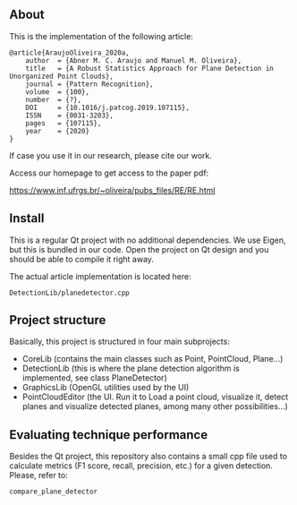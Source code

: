 ## About

This is the implementation of the following article:

```
@article{AraujoOliveira_2020a,
    author  = {Abner M. C. Araujo and Manuel M. Oliveira},
    title   = {A Robust Statistics Approach for Plane Detection in Unorganized Point Clouds},
    journal = {Pattern Recognition},
    volume  = {100},
    number  = {?},
    DOI     = {10.1016/j.patcog.2019.107115},
    ISSN    = {0031-3203},
    pages   = {107115},
    year    = {2020}
}
```

If case you use it in our research, please cite our work.

Access our homepage to get access to the paper pdf:

https://www.inf.ufrgs.br/~oliveira/pubs_files/RE/RE.html

## Install 

This is a regular Qt project with no additional dependencies. We use Eigen, but this is bundled in our code. Open the project on Qt design and you should be able to compile it right away.

The actual article implementation is located here:

`DetectionLib/planedetector.cpp`

## Project structure

Basically, this project is structured in four main subprojects:
- CoreLib (contains the main classes such as Point, PointCloud, Plane...)
- DetectionLib (this is where the plane detection algorithm is implemented, see class PlaneDetector)
- GraphicsLib (OpenGL utilities used by the UI)
- PointCloudEditor (the UI. Run it to Load a point cloud, visualize it, detect planes and visualize detected planes, among many other possibilities...) 

## Evaluating technique performance 

Besides the Qt project, this repository also contains a small cpp file used to calculate metrics (F1 score, recall, precision, etc.) for a given detection. Please, refer to: 

`compare_plane_detector`

